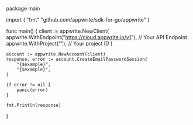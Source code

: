 package main

import (
    "fmt"
	"github.com/appwrite/sdk-for-go/appwrite"
)

func main() {
	client := appwrite.NewClient(
        appwrite.WithEndpoint("https://cloud.appwrite.io/v1"), // Your API Endpoint
        appwrite.WithProject(""), // Your project ID
    )

    account := appwrite.NewAccount(client)
    response, error := account.CreateEmailPasswordSession(
        "{$example}",
        "{$example}",
    )

    if error != nil {
        panic(error)
    }

    fmt.Println(response)
}
